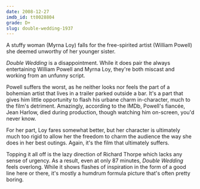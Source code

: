 ```yaml
---
date: 2008-12-27
imdb_id: tt0028804
grade: D+
slug: double-wedding-1937
---
```


A stuffy woman (Myrna Loy) falls for the free-spirited artist (William Powell) she deemed unworthy of her younger sister.

_Double Wedding_ is a disappointment. While it does pair the always entertaining William Powell and Myrna Loy, they're both miscast and working from an unfunny script.

Powell suffers the worst, as he neither looks nor feels the part of a bohemian artist that lives in a trailer parked outside a bar. It's a part that gives him little opportunity to flash his urbane charm in-character, much to the film's detriment. Amazingly, according to the IMDb, Powell's fiancée, Jean Harlow, died during production, though watching him on-screen, you'd never know.

For her part, Loy fares somewhat better, but her character is ultimately much too rigid to allow her the freedom to charm the audience the way she does in her best outings. Again, it's the film that ultimately suffers.

Topping it all off is the lazy direction of Richard Thorpe which lacks any sense of urgency. As a result, even at only 87 minutes, _Double Wedding_ feels overlong. While it shows flashes of inspiration in the form of a good line here or there, it's mostly a humdrum formula picture that's often pretty boring.
